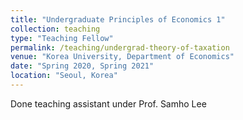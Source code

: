 ```yaml
---
title: "Undergraduate Principles of Economics 1"
collection: teaching
type: "Teaching Fellow"
permalink: /teaching/undergrad-theory-of-taxation
venue: "Korea University, Department of Economics"
date: "Spring 2020, Spring 2021"
location: "Seoul, Korea"
---
```


Done teaching assistant under Prof. Samho Lee

